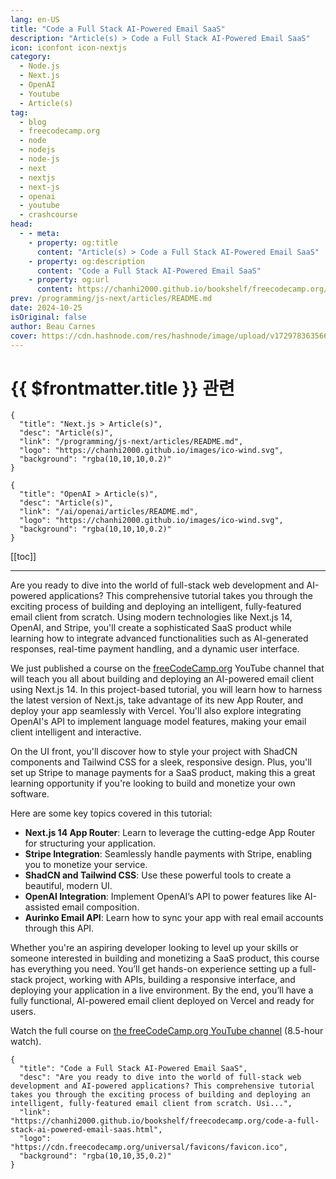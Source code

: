 ```yaml
---
lang: en-US
title: "Code a Full Stack AI-Powered Email SaaS"
description: "Article(s) > Code a Full Stack AI-Powered Email SaaS"
icon: iconfont icon-nextjs 
category:
  - Node.js
  - Next.js
  - OpenAI
  - Youtube
  - Article(s)
tag:
  - blog
  - freecodecamp.org
  - node
  - nodejs
  - node-js
  - next
  - nextjs
  - next-js
  - openai
  - youtube
  - crashcourse
head:
  - - meta:
    - property: og:title
      content: "Article(s) > Code a Full Stack AI-Powered Email SaaS"
    - property: og:description
      content: "Code a Full Stack AI-Powered Email SaaS"
    - property: og:url
      content: https://chanhi2000.github.io/bookshelf/freecodecamp.org/code-a-full-stack-ai-powered-email-saas.html
prev: /programming/js-next/articles/README.md
date: 2024-10-25
isOriginal: false
author: Beau Carnes
cover: https://cdn.hashnode.com/res/hashnode/image/upload/v1729783635668/eaaebc91-0673-4e10-818a-46091872d887.png
---
```


# {{ $frontmatter.title }} 관련

```component VPCard
{
  "title": "Next.js > Article(s)",
  "desc": "Article(s)",
  "link": "/programming/js-next/articles/README.md",
  "logo": "https://chanhi2000.github.io/images/ico-wind.svg",
  "background": "rgba(10,10,10,0.2)"
}
```

```component VPCard
{
  "title": "OpenAI > Article(s)",
  "desc": "Article(s)",
  "link": "/ai/openai/articles/README.md",
  "logo": "https://chanhi2000.github.io/images/ico-wind.svg",
  "background": "rgba(10,10,10,0.2)"
}
```

[[toc]]

---

<SiteInfo
  name="Code a Full Stack AI-Powered Email SaaS"
  desc="Are you ready to dive into the world of full-stack web development and AI-powered applications? This comprehensive tutorial takes you through the exciting process of building and deploying an intelligent, fully-featured email client from scratch. Usi..."
  url="https://freecodecamp.org/news/code-a-full-stack-ai-powered-email-saas"
  logo="https://cdn.freecodecamp.org/universal/favicons/favicon.ico"
  preview="https://cdn.hashnode.com/res/hashnode/image/upload/v1729783635668/eaaebc91-0673-4e10-818a-46091872d887.png"/>

Are you ready to dive into the world of full-stack web development and AI-powered applications? This comprehensive tutorial takes you through the exciting process of building and deploying an intelligent, fully-featured email client from scratch. Using modern technologies like Next.js 14, OpenAI, and Stripe, you'll create a sophisticated SaaS product while learning how to integrate advanced functionalities such as AI-generated responses, real-time payment handling, and a dynamic user interface.

We just published a course on the [<FontIcon icon="fa-brands fa-free-code-camp"/>freeCodeCamp.org](http://freeCodeCamp.org) YouTube channel that will teach you all about building and deploying an AI-powered email client using Next.js 14. In this project-based tutorial, you will learn how to harness the latest version of Next.js, take advantage of its new App Router, and deploy your app seamlessly with Vercel. You'll also explore integrating OpenAI's API to implement language model features, making your email client intelligent and interactive.

On the UI front, you'll discover how to style your project with ShadCN components and Tailwind CSS for a sleek, responsive design. Plus, you'll set up Stripe to manage payments for a SaaS product, making this a great learning opportunity if you're looking to build and monetize your own software.

Here are some key topics covered in this tutorial:

- **Next.js 14 App Router**: Learn to leverage the cutting-edge App Router for structuring your application.
- **Stripe Integration**: Seamlessly handle payments with Stripe, enabling you to monetize your service.
- **ShadCN and Tailwind CSS**: Use these powerful tools to create a beautiful, modern UI.
- **OpenAI Integration**: Implement OpenAI’s API to power features like AI-assisted email composition.
- **Aurinko Email API**: Learn how to sync your app with real email accounts through this API.

Whether you're an aspiring developer looking to level up your skills or someone interested in building and monetizing a SaaS product, this course has everything you need. You’ll get hands-on experience setting up a full-stack project, working with APIs, building a responsive interface, and deploying your application in a live environment. By the end, you’ll have a fully functional, AI-powered email client deployed on Vercel and ready for users.

Watch the full course on [the freeCodeCamp.org YouTube channel](https://youtu.be/zMJSyzg63o0) (8.5-hour watch).

<VidStack src="youtube/zMJSyzg63o0" />

<!-- TODO: add ARTICLE CARD -->
```component VPCard
{
  "title": "Code a Full Stack AI-Powered Email SaaS",
  "desc": "Are you ready to dive into the world of full-stack web development and AI-powered applications? This comprehensive tutorial takes you through the exciting process of building and deploying an intelligent, fully-featured email client from scratch. Usi...",
  "link": "https://chanhi2000.github.io/bookshelf/freecodecamp.org/code-a-full-stack-ai-powered-email-saas.html",
  "logo": "https://cdn.freecodecamp.org/universal/favicons/favicon.ico",
  "background": "rgba(10,10,35,0.2)"
}
```
